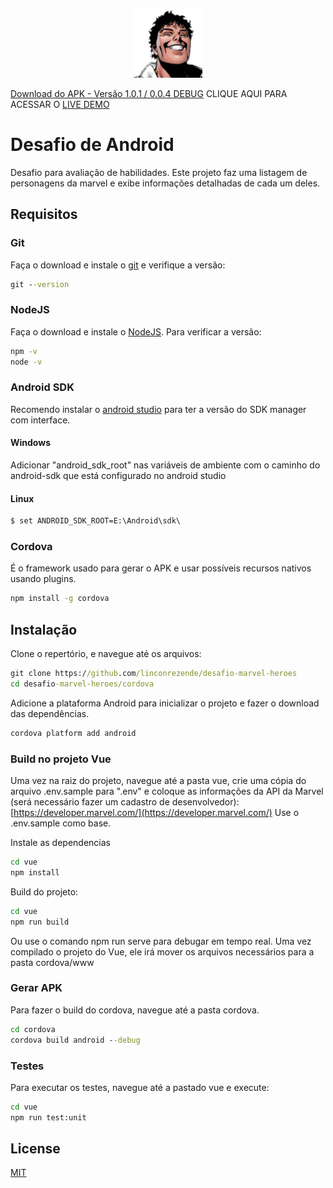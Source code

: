 
<p align="center">
  <img src="https://github.com/linconrezende/desafio-marvel-heroes/blob/main/cordova/icons/playstore.png?raw=true" height="110" width="110" title="Beyonder">
</p>

[Download do APK - Versão 1.0.1 / 0.0.4 DEBUG](https://github.com/linconrezende/desafio-marvel-heroes/blob/main/cordova/dist/personagens-marvel-debug-v1.0.1_v0.0.4.apk?raw=true)
CLIQUE AQUI PARA ACESSAR O [LIVE DEMO](https://linconrezende.github.io/desafio-marvel-heroes/)

# Desafio de Android
Desafio para avaliação de habilidades.
Este projeto faz uma listagem de personagens da marvel e exibe informações detalhadas de cada um deles.

## Requisitos
### Git
Faça o download e instale o [git](https://git-scm.com/downloads) e verifique a versão:
```cmd
git --version
```
### NodeJS
Faça o download e instale o [NodeJS](https://nodejs.org/en/).
Para verificar a versão:

```cmd
npm -v
node -v
```
### Android SDK
Recomendo instalar o [android studio](https://developer.android.com/studio?hl=pt-br) para ter a versão do SDK manager com interface.
#### Windows
Adicionar "android_sdk_root" nas variáveis de ambiente com o caminho do android-sdk que está configurado no android studio
#### Linux
```cmd
$ set ANDROID_SDK_ROOT=E:\Android\sdk\
```
### Cordova
É o framework usado para gerar o APK e usar possíveis recursos nativos usando plugins.
```cmd
npm install -g cordova
```
## Instalação
Clone o repertório, e navegue até os arquivos:
```cmd
git clone https://github.com/linconrezende/desafio-marvel-heroes
cd desafio-marvel-heroes/cordova
```
Adicione a plataforma Android para inicializar o projeto e fazer o download das dependências.
```cmd
cordova platform add android
```
### Build no projeto Vue
Uma vez na raiz do projeto, navegue até a pasta vue, crie uma cópia do arquivo .env.sample para ".env" e coloque as informações da API da Marvel (será necessário fazer um cadastro de desenvolvedor):
[https://developer.marvel.com/](https://developer.marvel.com/)
Use o .env.sample como base.

Instale as dependencias
```cmd
cd vue
npm install
```
Build do projeto:
```cmd
cd vue
npm run build
```
Ou use o comando npm run serve para debugar em tempo real.
Uma vez compilado o projeto do Vue, ele irá mover os arquivos necessários para a pasta cordova/www

### Gerar APK
Para fazer o build do cordova, navegue até a pasta cordova.
```cmd
cd cordova
cordova build android --debug
```
### Testes
Para executar os testes, navegue até a pastado vue e execute:
```cmd
cd vue
npm run test:unit
```

## License
[MIT](https://choosealicense.com/licenses/mit/)
